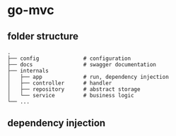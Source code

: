 # go-mvc
## folder structure
```
.
├── config              # configuration
├── docs                # swagger documentation
├── internals           
│   ├── app             # run, dependency injection
│   ├── controller      # handler
│   ├── repository      # abstract storage
│   └── service         # business logic
└── ...
```

## dependency injection
```golang



```